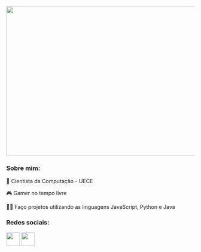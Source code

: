 
<img src="https://user-images.githubusercontent.com/112807562/236689931-bd0d696e-b52d-4887-98fa-70cb6384ea47.gif" height="400px" width="1300px"/>

### Sobre mim: 

<p>📖 Cientista da Computação - UECE</p>
<p>🎮 Gamer no tempo livre</p>
<p>🧑‍💻 Faço projetos utilizando as linguagens JavaScript, Python e Java</p>

### Redes sociais:

<div display:"flex">
  <a href="https://www.discord.com/users/915646717263773778"><img src="https://user-images.githubusercontent.com/112807562/236691142-bf7e8deb-c961-4a22-ba05-d149da3fd1fc.png" height="36px" width="36px" border-radius:"50%"/></a>
  <a href="https://www.instagram.com/lucas_cide19/"><img src="https://user-images.githubusercontent.com/112807562/236691104-4d22b3c9-af00-485b-bda2-22b0ddce239b.png" height="36px" width="36px" border-radius:"50%""/></a>
</div>




<!--
**lucascide/lucascide** is a ✨ _special_ ✨ repository because its `README.md` (this file) appears on your GitHub profile.

Here are some ideas to get you started:

- 🔭 I’m currently working on ...
- 🌱 I’m currently learning ...
- 👯 I’m looking to collaborate on ...
- 🤔 I’m looking for help with ...
- 💬 Ask me about ...
- 📫 How to reach me: ...
- 😄 Pronouns: ...
- ⚡ Fun fact: ...
-->
